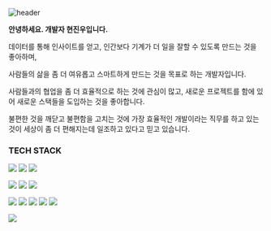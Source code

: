 ![header](https://capsule-render.vercel.app/api?type=waving&color=auto&height=300&section=header&text=JinWooHyun&fontSize=90)

**안녕하세요. 개발자 현진우입니다.**



데이터를 통해 인사이트를 얻고, 인간보다 기계가 더 일을 잘할 수 있도록 만드는 것을 좋아하며, 

사람들의 삶을 좀 더 여유롭고 스마트하게 만드는 것을 목표로 하는 개발자입니다.

사람들과의 협업을 좀 더 효율적으로 하는 것에 관심이 많고, 새로운 프로젝트를 함에 있어 새로운 스택들을 도입하는 것을 좋아합니다. 

불편한 것을 깨닫고 불편함을 고치는 것에 가장 효율적인 개발이라는 직무를 하고 있는 것이 세상이 좀 더 편해지는데 일조하고 있다고 믿고 있습니다.

<h3>TECH STACK</h3>

<img src="https://img.shields.io/badge/Python-3766AB?style=flat-square&logo=Python&logoColor=white"/></a>
<img src="https://img.shields.io/badge/Flask-000000?style=flat-square&logo=Flask&logoColor=white"/></a>
<img src="https://img.shields.io/badge/PyTorch-EE4C2C?style=flat-square&logo=PyTorch&logoColor=white"/></a>

<img src="https://img.shields.io/badge/MySQL-4479A1?style=flat-square&logo=MySQL&logoColor=white"/></a>
<img src="https://img.shields.io/badge/MongoDB-47A248?style=flat-square&logo=MongoDB&logoColor=white"/></a>
<img src="https://img.shields.io/badge/ElasticStack-005571?style=flat-square&logo=Elasticsearch&logoColor=white"/></a>

<img src="https://img.shields.io/badge/React-61DAFB?style=flat-square&logo=React&logoColor=white"/></a>
<img src="https://img.shields.io/badge/Javascript-F7DF1E?style=flat-square&logo=JavaScript&logoColor=white"/></a>
<img src="https://img.shields.io/badge/jQuery-0769AD?style=flat-square&logo=jQuery&logoColor=white"/></a>
<img src="https://img.shields.io/badge/HTML5-E34F26?style=flat-square&logo=HTML5&logoColor=white"/></a>
<img src="https://img.shields.io/badge/CSS3-1572B6?style=flat-square&logo=CSS3&logoColor=white"/></a>

<img src="https://img.shields.io/badge/Go-00ADD8?style=flat-square&logo=Go&logoColor=white"/></a>
